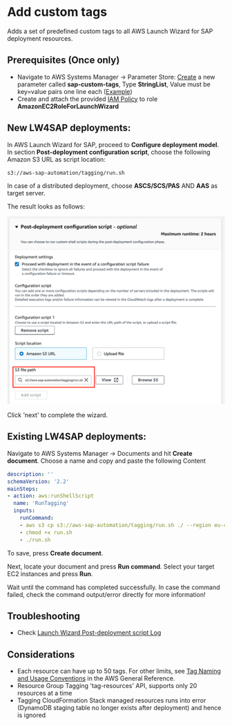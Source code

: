 # Add custom tags

Adds a set of predefined custom tags to all AWS Launch Wizard for SAP deployment resources.

## Prerequisites (Once only)

- Navigate to AWS Systems Manager -> Parameter Store: [Create](https://console.aws.amazon.com/systems-manager/parameters/aws/create) a new parameter called **sap-custom-tags**, Type **StringList**, Value must be key=value pairs one line each ([Example](customtags.txt))
- Create and attach the provided [IAM Policy](iam_policy.json) to role **AmazonEC2RoleForLaunchWizard**

## New LW4SAP deployments:

In AWS Launch Wizard for SAP, proceed to **Configure deployment model**. 
In section **Post-deployment configuration script**, choose the following Amazon S3 URL as script location:

```bash
s3://aws-sap-automation/tagging/run.sh
```

In case of a distributed deployment, choose **ASCS/SCS/PAS** AND **AAS** as target server. 

The result looks as follows:

![image](lw_post_script.png)

Click 'next' to complete the wizard.

## Existing LW4SAP deployments:

Navigate to AWS Systems Manager → Documents and hit **Create document**. Choose a name and copy and paste the following Content

```yml
description: ''
schemaVersion: '2.2'
mainSteps:
- action: aws:runShellScript
  name: 'RunTagging'
  inputs:
    runCommand:
    - aws s3 cp s3://aws-sap-automation/tagging/run.sh ./ --region eu-central-1
    - chmod +x run.sh
    - ./run.sh
```

To save, press **Create document**.  

Next, locate your document and press **Run command**. Select your target EC2 instances and press **Run**.

Wait until the command has completed successfully. In case the command failed, check the command output/error directly for more information!

## Troubleshooting

- Check [Launch Wizard Post-deployment script Log](https://docs.aws.amazon.com/launchwizard/latest/userguide/launch-wizard-sap-troubleshooting.html#launch-wizard-sap-troubleshooting-scripts)

## Considerations

- Each resource can have up to 50 tags. For other limits, see [Tag Naming and Usage Conventions](https://docs.aws.amazon.com/tag-editor/latest/userguide/tagging.html#tag-conventions) in the AWS General Reference.
- Resource Group Tagging 'tag-resources' API, supports only 20 resources at a time
- Tagging CloudFormation Stack managed resources runs into error (DynamoDB staging table no longer exists after deployment) and hence is ignored
